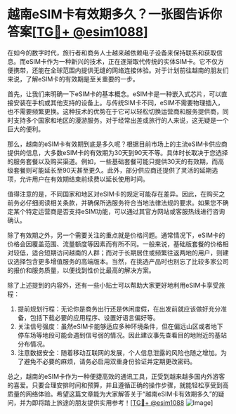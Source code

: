 # 越南eSIM卡有效期多久？一张图告诉你答案[[TG💪+ @esim1088](https://t.me/s/esim1088)]

在如今的数字时代，旅行者和商务人士越来越依赖电子设备来保持联系和获取信息。而eSIM卡作为一种新兴的技术，正在逐渐取代传统的实体SIM卡。它不仅方便携带，还能在全球范围内提供无缝的网络连接体验。对于计划前往越南的朋友们来说，了解eSIM卡的有效期是至关重要的一步。

首先，让我们来明确一下eSIM卡的基本概念。eSIM卡是一种嵌入式芯片，可以直接安装在手机或其他支持的设备上。与传统SIM卡不同，eSIM不需要物理插入，也不需要频繁更换。这种技术的优势在于它可以轻松切换运营商和服务提供商，同时支持多个国家和地区的漫游服务。对于经常出差或旅行的人来说，这无疑是一个巨大的便利。

那么，越南的eSIM卡有效期到底是多久呢？根据目前市场上的主流eSIM卡供应商提供的信息，大多数eSIM卡的有效期为30天到90天不等。具体时长取决于您选择的服务套餐以及购买渠道。例如，一些基础套餐可能只提供30天的有效期，而高级套餐则可能延长至90天甚至更久。此外，部分供应商还提供了灵活的延期选项，允许用户在有效期结束前续费以延长使用时间。

值得注意的是，不同国家和地区对eSIM卡的规定可能存在差异。因此，在购买之前务必仔细阅读相关条款，并确保所选服务符合当地法律法规的要求。如果您不确定某个特定运营商是否支持eSIM功能，可以通过其官方网站或客服热线进行咨询确认。

除了有效期之外，另一个需要关注的重点就是价格问题。通常情况下，eSIM卡的价格会因覆盖范围、流量额度等因素而有所不同。一般来说，基础版套餐的价格相对较低，适合短期访问越南的人群；而对于长期居住或频繁往返两地的用户，则建议选择包含更多增值服务的高端版本。当然，在挑选产品时也别忘了比较多家公司的报价和服务质量，以便找到性价比最高的解决方案。

除了上述提到的内容外，还有一些小贴士可以帮助大家更好地利用eSIM卡享受旅程：

1. 提前规划行程：无论你是商务出行还是休闲度假，在出发前就应该做好充分准备，包括下载必要的应用程序、设置好语言偏好等。
2. 关注信号强度：虽然eSIM卡能够适应多种环境条件，但在偏远山区或者地下停车场等地段可能会遇到信号弱的情况。因此建议事先查看目的地附近的基站分布情况。
3. 注意数据安全：随着移动互联网的发展，个人信息泄露的风险也随之增加。为了避免不必要的麻烦，请务必启用双重身份验证并定期更改密码。

总之，越南的eSIM卡作为一种便捷高效的通讯工具，正受到越来越多国内外游客的喜爱。只要合理安排时间和预算，并且遵循正确的操作步骤，就能轻松享受到高质量的网络体验。希望这篇文章能为大家解答关于“越南eSIM卡有效期多久”的疑问，并为即将踏上旅途的朋友提供实用参考！[[TG💪+ @esim1088](https://t.me/s/esim1088) ![Image](https://i.postimg.cc/4NQfJmqS/Snipaste-2025-05-13-00-14-12.png)]